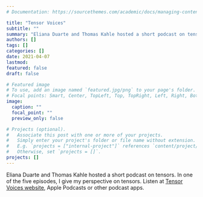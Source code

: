 ```yaml
---
# Documentation: https://sourcethemes.com/academic/docs/managing-content/

title: "Tensor Voices"
subtitle: ""
summary: "Eliana Duarte and Thomas Kahle hosted a short podcast on tensors. In one of the five episodes, I give my perspective on tensors.  Listen at [Tensor Voices website](https://tensorvoices.de), Apple Podcasts or other podcast apps."
authors: []
tags: []
categories: []
date: 2021-04-07
lastmod:
featured: false
draft: false

# Featured image
# To use, add an image named `featured.jpg/png` to your page's folder.
# Focal points: Smart, Center, TopLeft, Top, TopRight, Left, Right, BottomLeft, Bottom, BottomRight.
image:
  caption: ""
  focal_point: ""
  preview_only: false

# Projects (optional).
#   Associate this post with one or more of your projects.
#   Simply enter your project's folder or file name without extension.
#   E.g. `projects = ["internal-project"]` references `content/project/deep-learning/index.md`.
#   Otherwise, set `projects = []`.
projects: []
---
```


Eliana Duarte and Thomas Kahle hosted a short podcast on tensors. In one of the five episodes, I give my perspective on tensors.  Listen at [Tensor Voices website](https://tensorvoices.de), Apple Podcasts or other podcast apps.